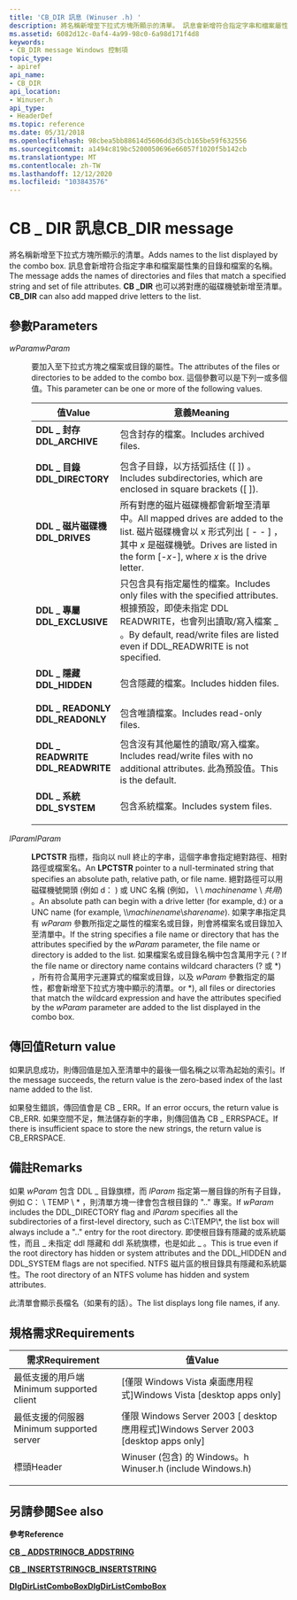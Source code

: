 ```yaml
---
title: 'CB_DIR 訊息 (Winuser .h) '
description: 將名稱新增至下拉式方塊所顯示的清單。 訊息會新增符合指定字串和檔案屬性集的目錄和檔案的名稱。 CB \_ DIR 也可以將對應的磁碟機號新增至清單。
ms.assetid: 6082d12c-0af4-4a99-98c0-6a98d171f4d8
keywords:
- CB_DIR message Windows 控制項
topic_type:
- apiref
api_name:
- CB_DIR
api_location:
- Winuser.h
api_type:
- HeaderDef
ms.topic: reference
ms.date: 05/31/2018
ms.openlocfilehash: 98cbea5bb88614d5606dd3d5cb165be59f632556
ms.sourcegitcommit: a1494c819bc5200050696e66057f1020f5b142cb
ms.translationtype: MT
ms.contentlocale: zh-TW
ms.lasthandoff: 12/12/2020
ms.locfileid: "103843576"
---
```

# <a name="cb_dir-message"></a><span data-ttu-id="07c64-106">CB \_ DIR 訊息</span><span class="sxs-lookup"><span data-stu-id="07c64-106">CB\_DIR message</span></span>

<span data-ttu-id="07c64-107">將名稱新增至下拉式方塊所顯示的清單。</span><span class="sxs-lookup"><span data-stu-id="07c64-107">Adds names to the list displayed by the combo box.</span></span> <span data-ttu-id="07c64-108">訊息會新增符合指定字串和檔案屬性集的目錄和檔案的名稱。</span><span class="sxs-lookup"><span data-stu-id="07c64-108">The message adds the names of directories and files that match a specified string and set of file attributes.</span></span> <span data-ttu-id="07c64-109">**CB \_DIR** 也可以將對應的磁碟機號新增至清單。</span><span class="sxs-lookup"><span data-stu-id="07c64-109">**CB\_DIR** can also add mapped drive letters to the list.</span></span>

## <a name="parameters"></a><span data-ttu-id="07c64-110">參數</span><span class="sxs-lookup"><span data-stu-id="07c64-110">Parameters</span></span>

<dl> <dt>

<span data-ttu-id="07c64-111">*wParam*</span><span class="sxs-lookup"><span data-stu-id="07c64-111">*wParam*</span></span> 
</dt> <dd>

<span data-ttu-id="07c64-112">要加入至下拉式方塊之檔案或目錄的屬性。</span><span class="sxs-lookup"><span data-stu-id="07c64-112">The attributes of the files or directories to be added to the combo box.</span></span> <span data-ttu-id="07c64-113">這個參數可以是下列一或多個值。</span><span class="sxs-lookup"><span data-stu-id="07c64-113">This parameter can be one or more of the following values.</span></span>



| <span data-ttu-id="07c64-114">值</span><span class="sxs-lookup"><span data-stu-id="07c64-114">Value</span></span>                                                                                                                                                         | <span data-ttu-id="07c64-115">意義</span><span class="sxs-lookup"><span data-stu-id="07c64-115">Meaning</span></span>                                                                                                                                        |
|---------------------------------------------------------------------------------------------------------------------------------------------------------------|------------------------------------------------------------------------------------------------------------------------------------------------|
| <span id="DDL_ARCHIVE"></span><span id="ddl_archive"></span><dl> <span data-ttu-id="07c64-116"><dt>**DDL \_ 封存**</dt></span><span class="sxs-lookup"><span data-stu-id="07c64-116"><dt>**DDL\_ARCHIVE**</dt></span></span> </dl>       | <span data-ttu-id="07c64-117">包含封存的檔案。</span><span class="sxs-lookup"><span data-stu-id="07c64-117">Includes archived files.</span></span><br/>                                                                                                            |
| <span id="DDL_DIRECTORY"></span><span id="ddl_directory"></span><dl> <span data-ttu-id="07c64-118"><dt>**DDL \_ 目錄**</dt></span><span class="sxs-lookup"><span data-stu-id="07c64-118"><dt>**DDL\_DIRECTORY**</dt></span></span> </dl> | <span data-ttu-id="07c64-119">包含子目錄，以方括弧括住 (\[ \]) 。</span><span class="sxs-lookup"><span data-stu-id="07c64-119">Includes subdirectories, which are enclosed in square brackets (\[ \]).</span></span><br/>                                                             |
| <span id="DDL_DRIVES"></span><span id="ddl_drives"></span><dl> <span data-ttu-id="07c64-120"><dt>**DDL \_ 磁片磁碟機**</dt></span><span class="sxs-lookup"><span data-stu-id="07c64-120"><dt>**DDL\_DRIVES**</dt></span></span> </dl>          | <span data-ttu-id="07c64-121">所有對應的磁片磁碟機都會新增至清單中。</span><span class="sxs-lookup"><span data-stu-id="07c64-121">All mapped drives are added to the list.</span></span> <span data-ttu-id="07c64-122">磁片磁碟機會以 x 形式列出 \[ -  - \] ，其中 *x* 是磁碟機號。</span><span class="sxs-lookup"><span data-stu-id="07c64-122">Drives are listed in the form \[-*x*-\], where *x* is the drive letter.</span></span><br/>                    |
| <span id="DDL_EXCLUSIVE"></span><span id="ddl_exclusive"></span><dl> <span data-ttu-id="07c64-123"><dt>**DDL \_ 專屬**</dt></span><span class="sxs-lookup"><span data-stu-id="07c64-123"><dt>**DDL\_EXCLUSIVE**</dt></span></span> </dl> | <span data-ttu-id="07c64-124">只包含具有指定屬性的檔案。</span><span class="sxs-lookup"><span data-stu-id="07c64-124">Includes only files with the specified attributes.</span></span> <span data-ttu-id="07c64-125">根據預設，即使未指定 DDL READWRITE，也會列出讀取/寫入檔案 \_ 。</span><span class="sxs-lookup"><span data-stu-id="07c64-125">By default, read/write files are listed even if DDL\_READWRITE is not specified.</span></span><br/> |
| <span id="DDL_HIDDEN"></span><span id="ddl_hidden"></span><dl> <span data-ttu-id="07c64-126"><dt>**DDL \_ 隱藏**</dt></span><span class="sxs-lookup"><span data-stu-id="07c64-126"><dt>**DDL\_HIDDEN**</dt></span></span> </dl>          | <span data-ttu-id="07c64-127">包含隱藏的檔案。</span><span class="sxs-lookup"><span data-stu-id="07c64-127">Includes hidden files.</span></span><br/>                                                                                                              |
| <span id="DDL_READONLY"></span><span id="ddl_readonly"></span><dl> <span data-ttu-id="07c64-128"><dt>**DDL \_ READONLY**</dt></span><span class="sxs-lookup"><span data-stu-id="07c64-128"><dt>**DDL\_READONLY**</dt></span></span> </dl>    | <span data-ttu-id="07c64-129">包含唯讀檔案。</span><span class="sxs-lookup"><span data-stu-id="07c64-129">Includes read-only files.</span></span><br/>                                                                                                           |
| <span id="DDL_READWRITE"></span><span id="ddl_readwrite"></span><dl> <span data-ttu-id="07c64-130"><dt>**DDL \_ READWRITE**</dt></span><span class="sxs-lookup"><span data-stu-id="07c64-130"><dt>**DDL\_READWRITE**</dt></span></span> </dl> | <span data-ttu-id="07c64-131">包含沒有其他屬性的讀取/寫入檔案。</span><span class="sxs-lookup"><span data-stu-id="07c64-131">Includes read/write files with no additional attributes.</span></span> <span data-ttu-id="07c64-132">此為預設值。</span><span class="sxs-lookup"><span data-stu-id="07c64-132">This is the default.</span></span><br/>                                                       |
| <span id="DDL_SYSTEM"></span><span id="ddl_system"></span><dl> <span data-ttu-id="07c64-133"><dt>**DDL \_ 系統**</dt></span><span class="sxs-lookup"><span data-stu-id="07c64-133"><dt>**DDL\_SYSTEM**</dt></span></span> </dl>          | <span data-ttu-id="07c64-134">包含系統檔案。</span><span class="sxs-lookup"><span data-stu-id="07c64-134">Includes system files.</span></span><br/>                                                                                                              |



 

</dd> <dt>

<span data-ttu-id="07c64-135">*lParam*</span><span class="sxs-lookup"><span data-stu-id="07c64-135">*lParam*</span></span> 
</dt> <dd>

<span data-ttu-id="07c64-136">**LPCTSTR** 指標，指向以 null 終止的字串，這個字串會指定絕對路徑、相對路徑或檔案名。</span><span class="sxs-lookup"><span data-stu-id="07c64-136">An **LPCTSTR** pointer to a null-terminated string that specifies an absolute path, relative path, or file name.</span></span> <span data-ttu-id="07c64-137">絕對路徑可以用磁碟機號開頭 (例如 d： \) 或 UNC 名稱 (例如， \\ \\ *machinename* \\ *共用*) 。</span><span class="sxs-lookup"><span data-stu-id="07c64-137">An absolute path can begin with a drive letter (for example, d:\) or a UNC name (for example, \\\\*machinename*\\*sharename*).</span></span> <span data-ttu-id="07c64-138">如果字串指定具有 *wParam* 參數所指定之屬性的檔案名或目錄，則會將檔案名或目錄加入至清單中。</span><span class="sxs-lookup"><span data-stu-id="07c64-138">If the string specifies a file name or directory that has the attributes specified by the *wParam* parameter, the file name or directory is added to the list.</span></span> <span data-ttu-id="07c64-139">如果檔案名或目錄名稱中包含萬用字元 (？</span><span class="sxs-lookup"><span data-stu-id="07c64-139">If the file name or directory name contains wildcard characters (?</span></span> <span data-ttu-id="07c64-140">或 \*) ，所有符合萬用字元運算式的檔案或目錄，以及 *wParam* 參數指定的屬性，都會新增至下拉式方塊中顯示的清單。</span><span class="sxs-lookup"><span data-stu-id="07c64-140">or \*), all files or directories that match the wildcard expression and have the attributes specified by the *wParam* parameter are added to the list displayed in the combo box.</span></span>

</dd> </dl>

## <a name="return-value"></a><span data-ttu-id="07c64-141">傳回值</span><span class="sxs-lookup"><span data-stu-id="07c64-141">Return value</span></span>

<span data-ttu-id="07c64-142">如果訊息成功，則傳回值是加入至清單中的最後一個名稱之以零為起始的索引。</span><span class="sxs-lookup"><span data-stu-id="07c64-142">If the message succeeds, the return value is the zero-based index of the last name added to the list.</span></span>

<span data-ttu-id="07c64-143">如果發生錯誤，傳回值會是 CB \_ ERR。</span><span class="sxs-lookup"><span data-stu-id="07c64-143">If an error occurs, the return value is CB\_ERR.</span></span> <span data-ttu-id="07c64-144">如果空間不足，無法儲存新的字串，則傳回值為 CB \_ ERRSPACE。</span><span class="sxs-lookup"><span data-stu-id="07c64-144">If there is insufficient space to store the new strings, the return value is CB\_ERRSPACE.</span></span>

## <a name="remarks"></a><span data-ttu-id="07c64-145">備註</span><span class="sxs-lookup"><span data-stu-id="07c64-145">Remarks</span></span>

<span data-ttu-id="07c64-146">如果 *wParam* 包含 DDL \_ 目錄旗標，而 *lParam* 指定第一層目錄的所有子目錄，例如 C： \\ TEMP \\ \* ，則清單方塊一律會包含根目錄的 ".." 專案。</span><span class="sxs-lookup"><span data-stu-id="07c64-146">If *wParam* includes the DDL\_DIRECTORY flag and *lParam* specifies all the subdirectories of a first-level directory, such as C:\\TEMP\\\*, the list box will always include a ".." entry for the root directory.</span></span> <span data-ttu-id="07c64-147">即使根目錄有隱藏的或系統屬性，而且 \_ 未指定 ddl 隱藏和 ddl 系統旗標，也是如此 \_ 。</span><span class="sxs-lookup"><span data-stu-id="07c64-147">This is true even if the root directory has hidden or system attributes and the DDL\_HIDDEN and DDL\_SYSTEM flags are not specified.</span></span> <span data-ttu-id="07c64-148">NTFS 磁片區的根目錄具有隱藏和系統屬性。</span><span class="sxs-lookup"><span data-stu-id="07c64-148">The root directory of an NTFS volume has hidden and system attributes.</span></span>

<span data-ttu-id="07c64-149">此清單會顯示長檔名（如果有的話）。</span><span class="sxs-lookup"><span data-stu-id="07c64-149">The list displays long file names, if any.</span></span>

## <a name="requirements"></a><span data-ttu-id="07c64-150">規格需求</span><span class="sxs-lookup"><span data-stu-id="07c64-150">Requirements</span></span>



| <span data-ttu-id="07c64-151">需求</span><span class="sxs-lookup"><span data-stu-id="07c64-151">Requirement</span></span> | <span data-ttu-id="07c64-152">值</span><span class="sxs-lookup"><span data-stu-id="07c64-152">Value</span></span> |
|-------------------------------------|----------------------------------------------------------------------------------------------------------|
| <span data-ttu-id="07c64-153">最低支援的用戶端</span><span class="sxs-lookup"><span data-stu-id="07c64-153">Minimum supported client</span></span><br/> | <span data-ttu-id="07c64-154">\[僅限 Windows Vista 桌面應用程式\]</span><span class="sxs-lookup"><span data-stu-id="07c64-154">Windows Vista \[desktop apps only\]</span></span><br/>                                                           |
| <span data-ttu-id="07c64-155">最低支援的伺服器</span><span class="sxs-lookup"><span data-stu-id="07c64-155">Minimum supported server</span></span><br/> | <span data-ttu-id="07c64-156">僅限 Windows Server 2003 \[ desktop 應用程式\]</span><span class="sxs-lookup"><span data-stu-id="07c64-156">Windows Server 2003 \[desktop apps only\]</span></span><br/>                                                     |
| <span data-ttu-id="07c64-157">標頭</span><span class="sxs-lookup"><span data-stu-id="07c64-157">Header</span></span><br/>                   | <dl> <span data-ttu-id="07c64-158"><dt>Winuser (包含) 的 Windows。h </dt></span><span class="sxs-lookup"><span data-stu-id="07c64-158"><dt>Winuser.h (include Windows.h)</dt></span></span> </dl> |



## <a name="see-also"></a><span data-ttu-id="07c64-159">另請參閱</span><span class="sxs-lookup"><span data-stu-id="07c64-159">See also</span></span>

<dl> <dt>

<span data-ttu-id="07c64-160">**參考**</span><span class="sxs-lookup"><span data-stu-id="07c64-160">**Reference**</span></span>
</dt> <dt>

[<span data-ttu-id="07c64-161">**CB \_ ADDSTRING**</span><span class="sxs-lookup"><span data-stu-id="07c64-161">**CB\_ADDSTRING**</span></span>](cb-addstring.md)
</dt> <dt>

[<span data-ttu-id="07c64-162">**CB \_ INSERTSTRING**</span><span class="sxs-lookup"><span data-stu-id="07c64-162">**CB\_INSERTSTRING**</span></span>](cb-insertstring.md)
</dt> <dt>

[<span data-ttu-id="07c64-163">**DlgDirListComboBox**</span><span class="sxs-lookup"><span data-stu-id="07c64-163">**DlgDirListComboBox**</span></span>](/windows/desktop/api/Winuser/nf-winuser-dlgdirlistcomboboxa)
</dt> </dl>

 

 





